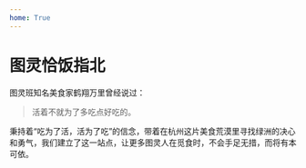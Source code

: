 ```yaml
---
home: True
---
```


# 图灵恰饭指北

图灵班知名美食家鹤翔万里曾经说过：

> 活着不就为了多吃点好吃的。

秉持着“吃为了活，活为了吃”的信念，带着在杭州这片美食荒漠里寻找绿洲的决心和勇气，我们建立了这一站点，让更多图灵人在觅食时，不会手足无措，而将有本可依。